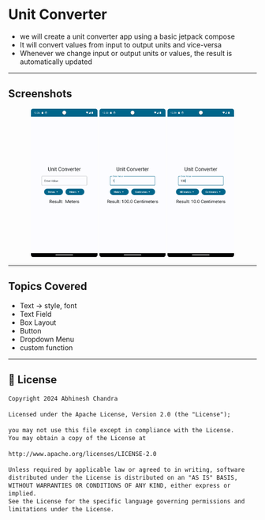 # Unit Converter
- we will create a unit converter app using a basic jetpack compose
- It will convert values from input to output units and vice-versa
- Whenever we change input or output units or values, the result is automatically updated
---
## Screenshots
<p align="center">
<img src = "https://raw.githubusercontent.com/abhineshchandra1234/UnitConverter/master/app/src/main/res/screenshots/first_screen.png" height=300px/>
  <img src = "https://raw.githubusercontent.com/abhineshchandra1234/UnitConverter/master/app/src/main/res/screenshots/second.png" height=300px/>
  <img src = "https://raw.githubusercontent.com/abhineshchandra1234/UnitConverter/master/app/src/main/res/screenshots/third.png" height=300px/>
</p>

---
## Topics Covered
- Text -> style, font
- Text Field
- Box Layout
- Button
- Dropdown Menu
- custom function
---
## 📝 License

```
Copyright 2024 Abhinesh Chandra

Licensed under the Apache License, Version 2.0 (the "License");

you may not use this file except in compliance with the License.
You may obtain a copy of the License at

http://www.apache.org/licenses/LICENSE-2.0

Unless required by applicable law or agreed to in writing, software
distributed under the License is distributed on an "AS IS" BASIS,
WITHOUT WARRANTIES OR CONDITIONS OF ANY KIND, either express or implied.
See the License for the specific language governing permissions and
limitations under the License.
```
